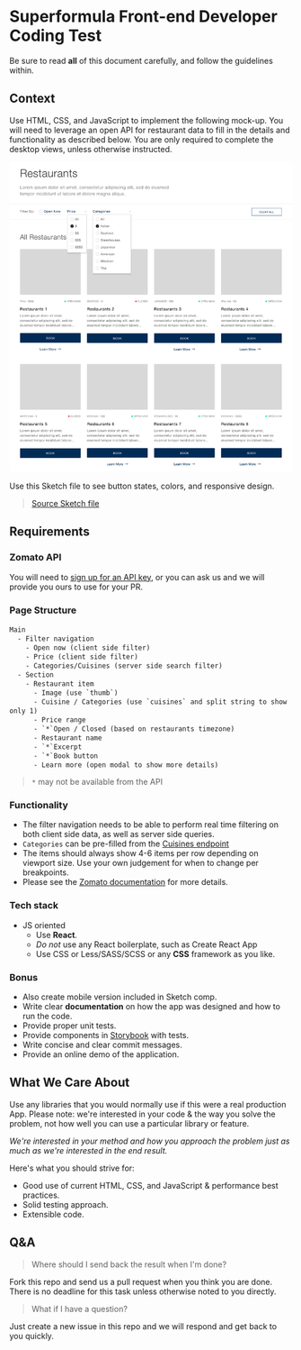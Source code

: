 # Superformula Front-end Developer Coding Test

Be sure to read **all** of this document carefully, and follow the guidelines within.

## Context

Use HTML, CSS, and JavaScript to implement the following mock-up. You will need to leverage an open API for restaurant data to fill in the details and functionality as described below. You are only required to complete the desktop views, unless otherwise instructed.

![Superformula-front-end-test-mockup](./mockup.png)

Use this Sketch file to see button states, colors, and responsive design.

> [Source Sketch file](Superformula-FE-test-ff1d5ca.sketch)

## Requirements

### Zomato API

You will need to [sign up for an API key](https://developers.zomato.com/api), or you can ask us and we will provide you ours to use for your PR.

### Page Structure

```
Main
  - Filter navigation
    - Open now (client side filter)
    - Price (client side filter)
    - Categories/Cuisines (server side search filter)
  - Section
    - Restaurant item
      - Image (use `thumb`)
      - Cuisine / Categories (use `cuisines` and split string to show only 1)
      - Price range
      - `*`Open / Closed (based on restaurants timezone)
      - Restaurant name
      - `*`Excerpt
      - `*`Book button
      - Learn more (open modal to show more details)
```

> `*` may not be available from the API

### Functionality

- The filter navigation needs to be able to perform real time filtering on both client side data, as well as server side queries.
- `Categories` can be pre-filled from the [Cuisines endpoint](https://developers.zomato.com/documentation#!/common/cuisines)
- The items should always show 4-6 items per row depending on viewport size. Use your own judgement for when to change per breakpoints.
- Please see the [Zomato documentation](https://developers.zomato.com/documentation) for more details.

### Tech stack

- JS oriented
  - Use **React**.
  - _Do not_ use any React boilerplate, such as Create React App
  - Use CSS or Less/SASS/SCSS or any **CSS** framework as you like.

### Bonus

- Also create mobile version included in Sketch comp.
- Write clear **documentation** on how the app was designed and how to run the code.
- Provide proper unit tests.
- Provide components in [Storybook](https://storybook.js.org) with tests.
- Write concise and clear commit messages.
- Provide an online demo of the application.

## What We Care About

Use any libraries that you would normally use if this were a real production App. Please note: we're interested in your code & the way you solve the problem, not how well you can use a particular library or feature.

_We're interested in your method and how you approach the problem just as much as we're interested in the end result._

Here's what you should strive for:

- Good use of current HTML, CSS, and JavaScript & performance best practices.
- Solid testing approach.
- Extensible code.

## Q&A

> Where should I send back the result when I'm done?

Fork this repo and send us a pull request when you think you are done. There is no deadline for this task unless otherwise noted to you directly.

> What if I have a question?

Just create a new issue in this repo and we will respond and get back to you quickly.
